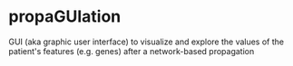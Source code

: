 # propaGUIation
GUI (aka graphic user interface) to visualize and explore the values of the patient's features (e.g. genes) after a network-based propagation
